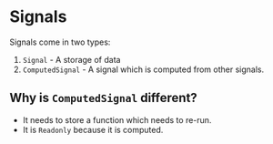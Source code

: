 # Signals

Signals come in two types:

1. `Signal` - A storage of data
2. `ComputedSignal` - A signal which is computed from other signals.

## Why is `ComputedSignal` different?

- It needs to store a function which needs to re-run.
- It is `Readonly` because it is computed.
